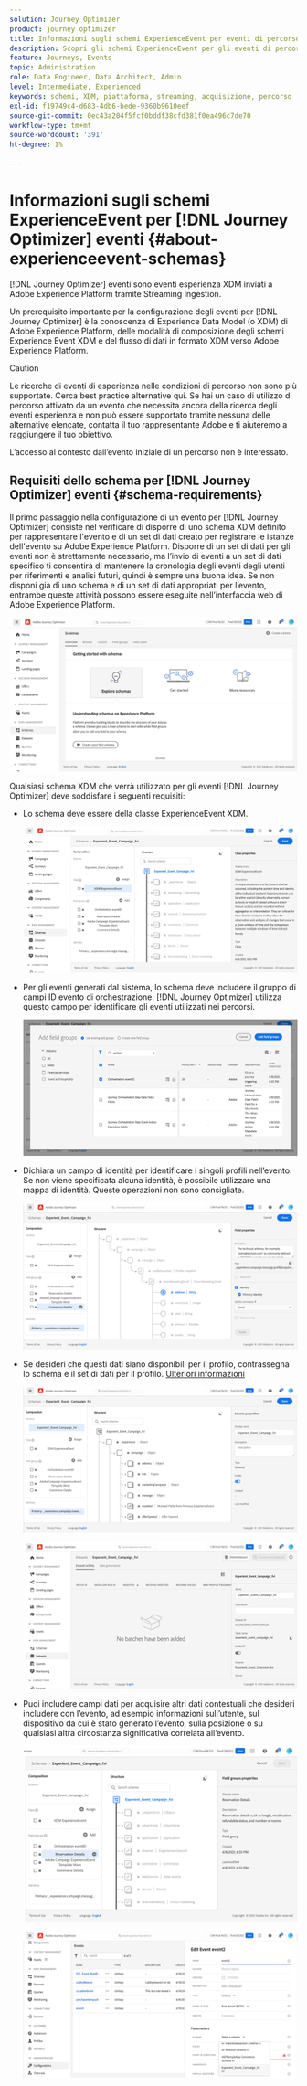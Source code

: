 ```yaml
---
solution: Journey Optimizer
product: journey optimizer
title: Informazioni sugli schemi ExperienceEvent per eventi di percorso
description: Scopri gli schemi ExperienceEvent per gli eventi di percorso
feature: Journeys, Events
topic: Administration
role: Data Engineer, Data Architect, Admin
level: Intermediate, Experienced
keywords: schemi, XDM, piattaforma, streaming, acquisizione, percorso
exl-id: f19749c4-d683-4db6-bede-9360b9610eef
source-git-commit: 0ec43a204f5fcf0bddf38cfd381f0ea496c7de70
workflow-type: tm+mt
source-wordcount: '391'
ht-degree: 1%

---
```


# Informazioni sugli schemi ExperienceEvent per [!DNL Journey Optimizer] eventi {#about-experienceevent-schemas}

[!DNL Journey Optimizer] eventi sono eventi esperienza XDM inviati a Adobe Experience Platform tramite Streaming Ingestion.

Un prerequisito importante per la configurazione degli eventi per [!DNL Journey Optimizer] è la conoscenza di Experience Data Model (o XDM) di Adobe Experience Platform, delle modalità di composizione degli schemi Experience Event XDM e del flusso di dati in formato XDM verso Adobe Experience Platform.


>[!CAUTION]
>
>Le ricerche di eventi di esperienza nelle condizioni di percorso non sono più supportate. Cerca best practice alternative qui. Se hai un caso di utilizzo di percorso attivato da un evento che necessita ancora della ricerca degli eventi esperienza e non può essere supportato tramite nessuna delle alternative elencate, contatta il tuo rappresentante Adobe e ti aiuteremo a raggiungere il tuo obiettivo.
>
>L’accesso al contesto dall’evento iniziale di un percorso non è interessato.

## Requisiti dello schema per [!DNL Journey Optimizer] eventi  {#schema-requirements}

Il primo passaggio nella configurazione di un evento per [!DNL Journey Optimizer] consiste nel verificare di disporre di uno schema XDM definito per rappresentare l&#39;evento e di un set di dati creato per registrare le istanze dell&#39;evento su Adobe Experience Platform. Disporre di un set di dati per gli eventi non è strettamente necessario, ma l’invio di eventi a un set di dati specifico ti consentirà di mantenere la cronologia degli eventi degli utenti per riferimenti e analisi futuri, quindi è sempre una buona idea. Se non disponi già di uno schema e di un set di dati appropriati per l’evento, entrambe queste attività possono essere eseguite nell’interfaccia web di Adobe Experience Platform.

![](assets/schema1.png)

Qualsiasi schema XDM che verrà utilizzato per gli eventi [!DNL Journey Optimizer] deve soddisfare i seguenti requisiti:

* Lo schema deve essere della classe ExperienceEvent XDM.

  ![](assets/schema2.png)

* Per gli eventi generati dal sistema, lo schema deve includere il gruppo di campi ID evento di orchestrazione. [!DNL Journey Optimizer] utilizza questo campo per identificare gli eventi utilizzati nei percorsi.

  ![](assets/schema3.png)

* Dichiara un campo di identità per identificare i singoli profili nell’evento. Se non viene specificata alcuna identità, è possibile utilizzare una mappa di identità. Queste operazioni non sono consigliate.

  ![](assets/schema4.png)

* Se desideri che questi dati siano disponibili per il profilo, contrassegna lo schema e il set di dati per il profilo. [Ulteriori informazioni](../data/lookup-aep-data.md)

  ![](assets/schema5.png)

  ![](assets/schema6.png)

* Puoi includere campi dati per acquisire altri dati contestuali che desideri includere con l’evento, ad esempio informazioni sull’utente, sul dispositivo da cui è stato generato l’evento, sulla posizione o su qualsiasi altra circostanza significativa correlata all’evento.

  ![](assets/schema7.png)

  ![](assets/schema8.png)

<!--
## Leverage schema relationships{#leverage_schema_relationships}

Adobe Experience Platform allows you to define relationships between schemas in order to use one dataset as a lookup table for another. 

Let's say your brand data model has a schema capturing purchases. You also have a schema for the product catalog. You can capture the product ID in the purchase schema and use a relationship to look up more complete product details from the product catalog. This allows you to create an audience for all customers who bought a laptop, for example, without having to explicitly list out all laptop IDs or capture every single product details in transactional systems.

To define a relationship, you need to have a dedicated field in the source schema, in this case the product ID field in the purchase schema. This field needs to reference the product ID field in the destination schema. The source and destination tables must be enabled for profiles and the destination schema must have that common field defined as its primary identity. 

Here is the product catalog schema enabled for profile with the product ID defined as the primary identity. 

![](assets/schema9.png)

Here is the purchase schema with the relationship defined on the product ID field.

![](assets/schema10.png)

>[!NOTE]
>
>Learn more about schema relationships in the [Experience Platform documentation](https://experienceleague.adobe.com/docs/platform-learn/tutorials/schemas/configure-relationships-between-schemas.html?lang=it).

In Journey Optimizer, you can then leverage all the fields from the linked tables:

* when configuring a business or unitary event, [Read more](../event/experience-event-schema.md#unitary_event_configuration) 
* when using conditions in a journey, [Read more](../event/experience-event-schema.md#journey_conditions_using_event_context) 
* in message personalization, [Read more](../event/experience-event-schema.md#message_personalization) 
* in custom action personalization, [Read more](../event/experience-event-schema.md#custom_action_personalization_with_journey_event_context) 

### Arrays{#relationships_limitations}

You can define a schema relationship on an array of strings, for example, a list of product IDs.

![](assets/schema15.png)

You can also define a schema relationship with an attribute inside of an array of objects, for example a list of purchase information (product ID, product name, price, discount). The lookup values will be available in journeys (conditions, custom actions, etc.) and message personalization. 

![](assets/schema16.png)

### Event configuration{#unitary_event_configuration}

The linked schema fields are available in unitary and business event configuration:

* when browsing through the event schema fields in the event configuration screen.
* when defining a condition for system-generated events.

![](assets/schema11.png)

The linked fields are not available:

* in the event key formula
* in event id condition (rule-based events)

To learn how to configure a unitary event, refer to this [page](../event/about-creating.md).

### Journey conditions using event context{#journey_conditions_using_event_context}

You can use data from a lookup table linked to an event used in a journey for condition building (expression editor).

Add a condition in a journey, edit the expression and unfold the event node in the expression editor. 

![](assets/schema12.png)

To learn how to define journey conditions, refer to this [page](../building-journeys/condition-activity.md).

### Message personalization{#message_personalization}

The linked fields are available when personalizing a message. The related fields are displayed in the context passed from the journey to the message.

![](assets/schema14.png)

To learn how to personalize a message with contextual journey information, refer to this [page](../personalization/personalization-use-case.md).

### Custom action personalization with journey event context{#custom_action_personalization_with_journey_event_context}

The linked fields are available when configuring the action parameters of a journey custom action activity. 

![](assets/schema13.png)

To learn how to use custom actions, refer to this [page](../building-journeys/using-custom-actions.md).
-->
